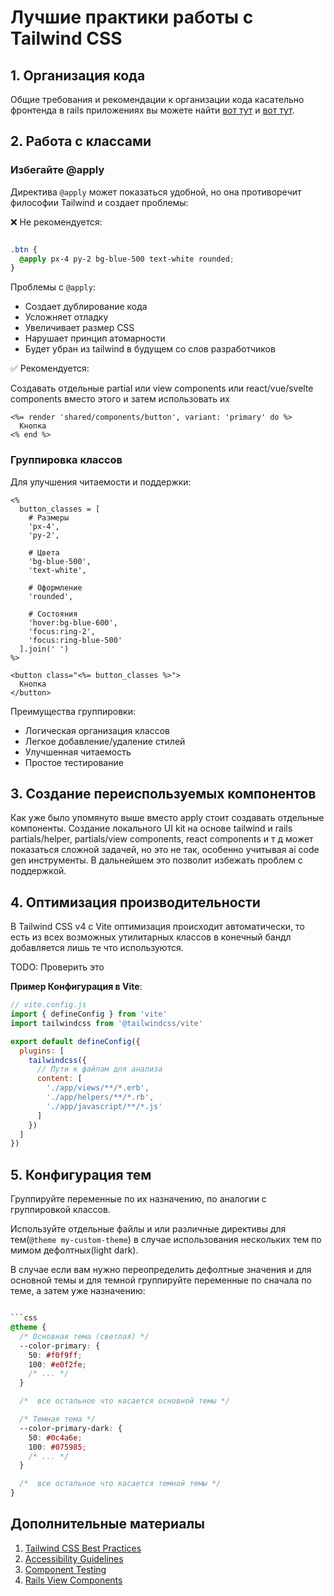 # Лучшие практики работы с Tailwind CSS

## 1. Организация кода

Общие требования и рекомендации к организации кода касательно фронтенда в rails приложениях вы можете найти [вот тут](../../standarts/organizing-rails-views.md) и [вот тут](../../guidelines/views/README.md).

## 2. Работа с классами

### Избегайте @apply

Директива `@apply` может показаться удобной, но она противоречит философии Tailwind и создает проблемы:

❌ Не рекомендуется:

```css

.btn {
  @apply px-4 py-2 bg-blue-500 text-white rounded;
}
```

Проблемы с `@apply`:

- Создает дублирование кода
- Усложняет отладку
- Увеличивает размер CSS
- Нарушает принцип атомарности
- Будет убран из tailwind в будущем со слов разработчиков

✅ Рекомендуется:

Создавать отдельные partial или view components или react/vue/svelte components вместо этого и затем использовать их

```erb
<%= render 'shared/components/button', variant: 'primary' do %>
  Кнопка
<% end %>
```

### Группировка классов

Для улучшения читаемости и поддержки:

```erb
<%
  button_classes = [
    # Размеры
    'px-4',
    'py-2',
    
    # Цвета
    'bg-blue-500',
    'text-white',
    
    # Оформление
    'rounded',
    
    # Состояния
    'hover:bg-blue-600',
    'focus:ring-2',
    'focus:ring-blue-500'
  ].join(' ')
%>

<button class="<%= button_classes %>">
  Кнопка
</button>
```

Преимущества группировки:

- Логическая организация классов
- Легкое добавление/удаление стилей
- Улучшенная читаемость
- Простое тестирование

## 3. Создание переиспользуемых компонентов

Как уже было упомянуто выше вместо apply стоит создавать отдельные компоненты. Создание локального UI kit на основе tailwind и rails partials/helper, partials/view components, react components и т д может показаться сложной задачей, но это не так, особенно учитывая ai code gen инструменты. В дальнейшем это позволит избежать проблем с поддержкой.

## 4. Оптимизация производительности

В Tailwind CSS v4 с Vite оптимизация происходит автоматически, то есть из всех возможных утилитарных классов в конечный бандл добавляется лишь те что используются.

TODO: Проверить это

**Пример Конфигурация в Vite**:

   ```javascript
   // vite.config.js
   import { defineConfig } from 'vite'
   import tailwindcss from '@tailwindcss/vite'

   export default defineConfig({
     plugins: [
       tailwindcss({
         // Пути к файлам для анализа
         content: [
           './app/views/**/*.erb',
           './app/helpers/**/*.rb',
           './app/javascript/**/*.js'
         ]
       })
     ]
   })
   ```

## 5. Конфигурация тем

Группируйте переменные по их назначению, по аналогии с группировкой классов.

Используйте отдельные файлы и или различные директивы для тем(`@theme my-custom-theme`) в случае использования нескольких тем по мимом дефолтных(light dark).

В случае если вам нужно переопределить дефолтные значения и для основной темы и для темной группируйте переменные по сначала по теме, а затем уже назначению:

```css

```css
@theme {
  /* Основная тема (светлая) */
  --color-primary: {
    50: #f0f9ff;
    100: #e0f2fe;
    /* ... */
  }

  /*  все остальное что касается основной темы */ 

  /* Темная тема */
  --color-primary-dark: {
    50: #0c4a6e;
    100: #075985;
    /* ... */
  }

  /*  все остальное что касается темной темы */ 
}
```

## Дополнительные материалы

1. [Tailwind CSS Best Practices](https://tailwindcss.com/docs/optimizing-for-production)
2. [Accessibility Guidelines](https://www.w3.org/WAI/standards-guidelines/wcag/)
3. [Component Testing](https://guides.rubyonrails.org/testing.html#system-testing)
4. [Rails View Components](https://viewcomponent.org/)
